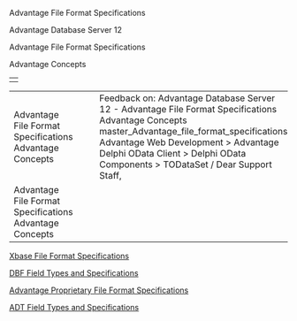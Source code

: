 Advantage File Format Specifications




Advantage Database Server 12  

Advantage File Format Specifications

Advantage Concepts

|  |
| --- |
|  |

|  |  |  |  |  |
| --- | --- | --- | --- | --- |
| Advantage File Format Specifications  Advantage Concepts |  |  | Feedback on: Advantage Database Server 12 - Advantage File Format Specifications Advantage Concepts master\_Advantage\_file\_format\_specifications Advantage Web Development > Advantage Delphi OData Client > Delphi OData Components > TODataSet / Dear Support Staff, |  |
| Advantage File Format Specifications  Advantage Concepts |  |  |  |  |

[Xbase File Format Specifications](master_xbase_file_format_specifications.htm)

[DBF Field Types and Specifications](master_dbf_field_types_and_specifications.htm)

[Advantage Proprietary File Format Specifications](master_advantage_proprietary_file_format_specifications.htm)

[ADT Field Types and Specifications](master_adt_field_types_and_specifications.htm)